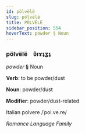 ```yaml
---
id: pölvëlë
slug: pölvëlë
title: PÖLVËLË
sidebar_position: 554
hoverText: powder § Noun
---
```


### pölvëlë&emsp;<span kind="abugida">ʋ͊ıɤʇʓʇ</span>

*powder* **§** Noun

**Verb**: to be powder/dust

**Noun**: powder/dust

**Modifier**: powder/dust-related

Italian polvere /ˈpol.ve.re/

*Romance Language Family*